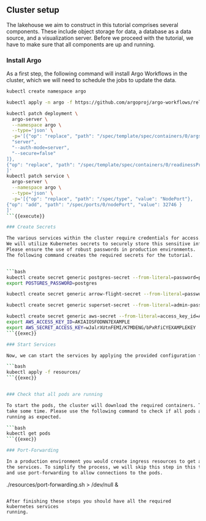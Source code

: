 ## Cluster setup

The lakehouse we aim to construct in this tutorial comprises several components.
These include object storage for data, a database as a data source, and a visualization server.
Before we proceed with the tutorial, we have to make sure that all components are up and running.

### Install Argo

As a first step, the following command will install Argo Workflows in the cluster, which we will need to schedule the jobs to update the data.

```bash
kubectl create namespace argo

kubectl apply -n argo -f https://github.com/argoproj/argo-workflows/releases/download/v3.5.4/install.yaml

kubectl patch deployment \
  argo-server \
  --namespace argo \
  --type='json' \
  -p='[{"op": "replace", "path": "/spec/template/spec/containers/0/args", "value": [
  "server",
  "--auth-mode=server",
  "--secure=false"
]},
{"op": "replace", "path": "/spec/template/spec/containers/0/readinessProbe/httpGet/scheme", "value": "HTTP"}
]'
kubectl patch service \
  argo-server \
  --namespace argo \
  --type='json' \
  -p='[{"op": "replace", "path": "/spec/type", "value": "NodePort"},
{"op": "add", "path": "/spec/ports/0/nodePort", "value": 32746 }
]'
```{{execute}}

### Create Secrets

The various services within the cluster require credentials for access.
We will utilize Kubernetes secrets to securely store this sensitive information.
Please ensure the use of robust passwords in production environments.
The following command creates the required secrets for the tutorial.


```bash
kubectl create secret generic postgres-secret --from-literal=password=postgres --from-literal=catalog-url=postgres://postgres:postgres@postgres:5432
export POSTGRES_PASSWORD=postgres

kubectl create secret generic arrow-flight-secret --from-literal=password=flight_password

kubectl create secret generic superset-secret --from-literal=admin-password=password

kubectl create secret generic aws-secret --from-literal=access_key_id=AKIAIOSFODNN7EXAMPLE --from-literal=secret_access_key=wJalrXUtnFEMI/K7MDENG/bPxRfiCYEXAMPLEKEY 
export AWS_ACCESS_KEY_ID=AKIAIOSFODNN7EXAMPLE 
export AWS_SECRET_ACCESS_KEY=wJalrXUtnFEMI/K7MDENG/bPxRfiCYEXAMPLEKEY
```{{exec}}

### Start Services

Now, we can start the services by applying the provided configuration files.

```bash
kubectl apply -f resources/
```{{exec}}


### Check that all pods are running

To start the pods, the cluster will download the required containers. This might
take some time. Please use the following command to check if all pods are
running as expected.

```bash
kubectl get pods
```{{exec}}

### Port-Forwarding

In a production environment you would create ingress resources to get access to
the services. To simplify the process, we will skip this step in this tutorial
and use port-forwarding to allow connections to the pods.

```
./resources/port-forwarding.sh > /dev/null &
```{{exec}}

After finishing these steps you should have all the required kubernetes services
running.
